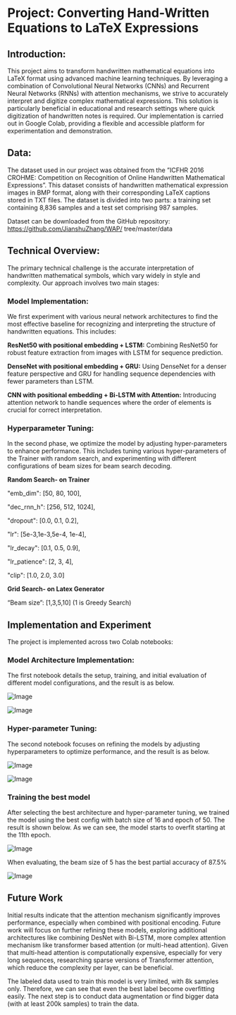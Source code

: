 # Project: Converting Hand-Written Equations to LaTeX Expressions

## Introduction: 
This project aims to transform handwritten mathematical equations into LaTeX format using advanced machine learning techniques. By leveraging a combination of Convolutional Neural Networks (CNNs) and Recurrent Neural Networks (RNNs) with attention mechanisms, we strive to accurately interpret and digitize complex mathematical expressions. This solution is particularly beneficial in educational and research settings where quick digitization of handwritten notes is required. Our implementation is carried out in Google Colab, providing a flexible and accessible platform for experimentation and demonstration.

## Data: 
The dataset used in our project was obtained from the ”ICFHR 2016 CROHME: Competition on Recognition of Online Handwritten Mathematical Expressions”. This dataset consists of handwritten mathematical expression images in BMP format, along with their corresponding LaTeX captions stored in TXT files. The dataset is divided into two parts: a training set containing 8,836 samples and a test set comprising 987 samples.

Dataset can be downloaded from the GitHub repository: https://github.com/JianshuZhang/WAP/ tree/master/data

## Technical Overview: 
The primary technical challenge is the accurate interpretation of handwritten mathematical symbols, which vary widely in style and complexity. Our approach involves two main stages:
### Model Implementation:
We first experiment with various neural network architectures to find the most effective baseline for recognizing and interpreting the structure of handwritten equations. This includes:

**ResNet50 with positional embedding + LSTM:** Combining ResNet50 for robust feature extraction from images with LSTM for sequence prediction.

**DenseNet with positional embedding + GRU:** Using DenseNet for a denser feature perspective and GRU for handling sequence dependencies with fewer parameters than LSTM.

**CNN with positional embedding + Bi-LSTM with Attention:** Introducing attention network to handle sequences where the order of elements is crucial for correct interpretation.

### Hyperparameter Tuning:

In the second phase, we optimize the model by adjusting hyper-parameters to enhance performance. This includes tuning various hyper-parameters of the Trainer with random search, and experimenting with different configurations of beam sizes for beam search decoding.

**Random Search- on Trainer**

 "emb_dim": [50, 80, 100],
 
"dec_rnn_h": [256, 512, 1024],

 "dropout": [0.0, 0.1, 0.2],
 
 "lr": [5e-3,1e-3,5e-4, 1e-4],
 
 "lr_decay": [0.1, 0.5, 0.9],
 
 "lr_patience": [2, 3, 4],
 
 "clip": [1.0, 2.0, 3.0]
 
**Grid Search- on Latex Generator**

“Beam size”: [1,3,5,10] (1 is Greedy Search)


## Implementation and Experiment 

The project is implemented across two Colab notebooks:

### Model Architecture Implementation: 

The first notebook details the setup, training, and initial evaluation of different model configurations, and the result is as below. 

![Image](https://github.com/users/zachwu123/projects/1/assets/166083422/900eb61f-ace0-4a3a-9597-3375b38770ff)

![Image](https://github.com/users/zachwu123/projects/1/assets/166083422/08ceebb1-dc3f-4c23-b9c2-e8c6312b2e5e)

### Hyper-parameter Tuning: 

The second notebook focuses on refining the models by adjusting hyperparameters to optimize performance, and the result is as below. 

![Image](https://github.com/users/zachwu123/projects/1/assets/166083422/67921e0c-adcf-4278-9574-2f755e7ba210)


![Image](https://github.com/users/zachwu123/projects/1/assets/166083422/b4b51a31-7df4-4741-a7d4-a1e8204d3680)


### Training the best model

After selecting the best architecture and hyper-parameter tuning, we trained the model using the best config with batch size of 16 and epoch of 50. The result is shown below. As we can see, the model starts to overfit starting at the 11th epoch.  

![Image](https://github.com/users/zachwu123/projects/1/assets/166083422/206c5fc9-d795-458e-8b2c-0d0459c72edb)

When evaluating, the beam size of 5 has the best partial accuracy of 87.5%

![Image](https://github.com/users/zachwu123/projects/1/assets/166083422/99447130-270f-489d-82c8-209b90e8d848)

## Future Work

Initial results indicate that the attention mechanism significantly improves performance, especially when combined with positional encoding. Future work will focus on further refining these models, exploring additional architectures like combining DesNet with Bi-LSTM, more complex attention mechanism like transformer based attention (or multi-head attention). Given that multi-head attention is computationally expensive, especially for very long sequences, researching sparse versions of Transformer attention, which reduce the complexity per layer, can be beneficial.

The labeled data used to train this model is very limited, with 8k samples only. Therefore, we can see that even the best label become overfitting easily. The next step is to conduct data augmentation or find bigger data (with at least 200k samples) to train the data.
